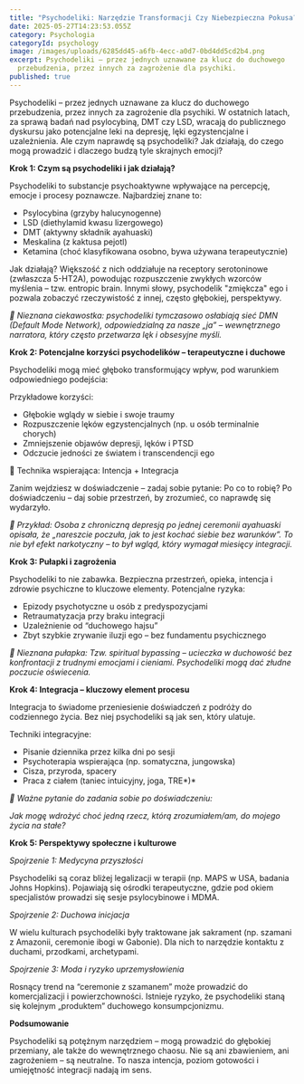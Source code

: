 ```yaml
---
title: "Psychodeliki: Narzędzie Transformacji Czy Niebezpieczna Pokusa?"
date: 2025-05-27T14:23:53.055Z
category: Psychologia
categoryId: psychology
image: /images/uploads/6285dd45-a6fb-4ecc-a0d7-0bd4dd5cd2b4.png
excerpt: Psychodeliki – przez jednych uznawane za klucz do duchowego
  przebudzenia, przez innych za zagrożenie dla psychiki.
published: true
---
```

Psychodeliki – przez jednych uznawane za klucz do duchowego przebudzenia, przez innych za zagrożenie dla psychiki. W ostatnich latach, za sprawą badań nad psylocybiną, DMT czy LSD, wracają do publicznego dyskursu jako potencjalne leki na depresję, lęki egzystencjalne i uzależnienia. Ale czym naprawdę są psychodeliki? Jak działają, do czego mogą prowadzić i dlaczego budzą tyle skrajnych emocji?

**Krok 1: Czym są psychodeliki i jak działają?**

Psychodeliki to substancje psychoaktywne wpływające na percepcję, emocje i procesy poznawcze. Najbardziej znane to:

* Psylocybina (grzyby halucynogenne)
* LSD (diethylamid kwasu lizergowego)
* DMT (aktywny składnik ayahuaski)
* Meskalina (z kaktusa pejotl)
* Ketamina (choć klasyfikowana osobno, bywa używana terapeutycznie)

Jak działają? Większość z nich oddziałuje na receptory serotoninowe (zwłaszcza 5-HT2A), powodując rozpuszczenie zwykłych wzorców myślenia – tzw. entropic brain. Innymi słowy, psychodelik "zmiękcza" ego i pozwala zobaczyć rzeczywistość z innej, często głębokiej, perspektywy.

*🧠 Nieznana ciekawostka: psychodeliki tymczasowo osłabiają sieć DMN (Default Mode Network), odpowiedzialną za nasze „ja” – wewnętrznego narratora, który często przetwarza lęk i obsesyjne myśli.*

**Krok 2: Potencjalne korzyści psychodelików – terapeutyczne i duchowe**

Psychodeliki mogą mieć głęboko transformujący wpływ, pod warunkiem odpowiedniego podejścia:

Przykładowe korzyści:

* Głębokie wglądy w siebie i swoje traumy
* Rozpuszczenie lęków egzystencjalnych (np. u osób terminalnie chorych)
* Zmniejszenie objawów depresji, lęków i PTSD
* Odczucie jedności ze światem i transcendencji ego

🧘 Technika wspierająca: Intencja + Integracja

Zanim wejdziesz w doświadczenie – zadaj sobie pytanie: Po co to robię? Po doświadczeniu – daj sobie przestrzeń, by zrozumieć, co naprawdę się wydarzyło.

*📍 Przykład: Osoba z chroniczną depresją po jednej ceremonii ayahuaski opisała, że „nareszcie poczuła, jak to jest kochać siebie bez warunków”. To nie był efekt narkotyczny – to był wgląd, który wymagał miesięcy integracji.*

**Krok 3: Pułapki i zagrożenia**

Psychodeliki to nie zabawka. Bezpieczna przestrzeń, opieka, intencja i zdrowie psychiczne to kluczowe elementy. Potencjalne ryzyka:

* Epizody psychotyczne u osób z predyspozycjami
* Retraumatyzacja przy braku integracji
* Uzależnienie od “duchowego hajsu”
* Zbyt szybkie zrywanie iluzji ego – bez fundamentu psychicznego

*🧨 Nieznana pułapka: Tzw. spiritual bypassing – ucieczka w duchowość bez konfrontacji z trudnymi emocjami i cieniami. Psychodeliki mogą dać złudne poczucie oświecenia.*

**Krok 4: Integracja – kluczowy element procesu**

Integracja to świadome przeniesienie doświadczeń z podróży do codziennego życia. Bez niej psychodeliki są jak sen, który ulatuje.

Techniki integracyjne:

* Pisanie dziennika przez kilka dni po sesji
* Psychoterapia wspierająca (np. somatyczna, jungowska)
* Cisza, przyroda, spacery
* Praca z ciałem (taniec intuicyjny, joga, TRE*)*

*🌱 Ważne pytanie do zadania sobie po doświadczeniu:*

*Jak mogę wdrożyć choć jedną rzecz, którą zrozumiałem/am, do mojego życia na stałe?*

**Krok 5: Perspektywy społeczne i kulturowe**

*Spojrzenie 1: Medycyna przyszłości*

Psychodeliki są coraz bliżej legalizacji w terapii (np. MAPS w USA, badania Johns Hopkins). Pojawiają się ośrodki terapeutyczne, gdzie pod okiem specjalistów prowadzi się sesje psylocybinowe i MDMA.

*Spojrzenie 2: Duchowa inicjacja*

W wielu kulturach psychodeliki były traktowane jak sakrament (np. szamani z Amazonii, ceremonie ibogi w Gabonie). Dla nich to narzędzie kontaktu z duchami, przodkami, archetypami.

*Spojrzenie 3: Moda i ryzyko uprzemysłowienia*

Rosnący trend na “ceremonie z szamanem” może prowadzić do komercjalizacji i powierzchowności. Istnieje ryzyko, że psychodeliki staną się kolejnym „produktem” duchowego konsumpcjonizmu.

**Podsumowanie**

Psychodeliki są potężnym narzędziem – mogą prowadzić do głębokiej przemiany, ale także do wewnętrznego chaosu. Nie są ani zbawieniem, ani zagrożeniem – są neutralne. To nasza intencja, poziom gotowości i umiejętność integracji nadają im sens.
